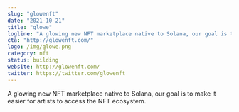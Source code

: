 ```yaml
---
slug: "glowenft"
date: "2021-10-21"
title: "glowe"
logline: "A glowing new NFT marketplace native to Solana, our goal is to make it easier for artists to access the NFT ecosystem."
cta: "http://glowenft.com/"
logo: /img/glowe.png
category: nft
status: building
website: http://glowenft.com/
twitter: https://twitter.com/glowenft
---
```


A glowing new NFT marketplace native to Solana, our goal is to make it easier for artists to access the NFT ecosystem.
